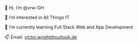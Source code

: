 
👋 Hi, I’m @vrw-GH

👀 I’m interested in All Things IT

🌱 I’m currently learning Full Stack Web and App Development

📫 Email: victor.wright@outlook.de

<!---
vrw-GH/vrw-GH is a ✨ special ✨ repository because its `README.md` (this file) appears on your GitHub profile.
You can click the Preview link to take a look at your changes.
--->
